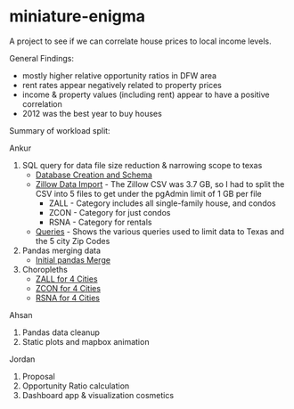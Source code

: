 # miniature-enigma

A project to see if we can correlate house prices to local income levels.

General Findings:
 - mostly higher relative opportunity ratios in DFW area 
 - rent rates appear negatively related to property prices
 - income & property values (including rent) appear to have a positive correlation
 - 2012 was the best year to buy houses

 
 
 Summary of workload split:

Ankur

 1. SQL query for data file size reduction & narrowing scope to texas
     * [Database Creation and Schema](schema/schema.sql)
     * [Zillow Data Import](schema/seed.sql) - The Zillow CSV was 3.7 GB, so I had to split the CSV into 5 files to get under the pgAdmin limit of 1 GB per file
         * ZALL - Category includes all single-family house, and condos
         * ZCON - Category for just condos
         * RSNA - Category for rentals
     * [Queries](schema/queries.sql) - Shows the various queries used to limit data to Texas and the 5 city Zip Codes
 2. Pandas merging data
     * [Initial pandas Merge](notebooks/ankur.ipynb)
 3. Choropleths
     * [ZALL for 4 Cities](notebooks/chloro-zall.ipynb)
     * [ZCON for 4 Cities](notebooks/chloro-zcon.ipynb)
     * [RSNA for 4 Cities](notebooks/chloro-rental.ipynb)

Ahsan

 1. Pandas data cleanup
 2. Static plots and mapbox animation

Jordan

 1. Proposal
 2. Opportunity Ratio calculation
 3. Dashboard app & visualization cosmetics
 